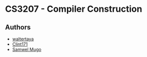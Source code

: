 # CS3207 - Compiler Construction

## Authors

- [waltertaya](https://github.com/waltertaya)
- [Clint171](https://github.com/Clint171)
- [Samwel Mugo](https://github.com/lewmas9152)
